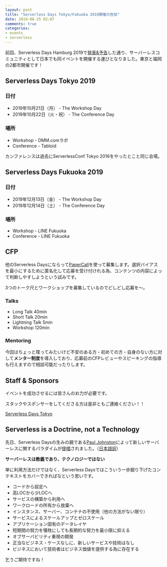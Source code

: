 ```yaml
---
layout: post
title: "Serverless Days Tokyo/Fukuoka 2019開催の告知"
date: 2019-06-25 02:07
comments: true
categories: 
- events
- serverless
---
```


前回、Serverless Days Hamburg 2019で[発表&予告](/blog/2019/04/18/serverless-days-hamburg-2019/)した通り、サーバーレスコミュニティとして日本でも同イベントを開催する運びとなりました。東京と福岡の2都市開催です！

## Serverless Days Tokyo 2019

### 日付

- 2019年10月21日（月） - The Workshop Day
- 2019年10月22日（火・祝） - The Conference Day

### 場所

- Workshop - DMM.comラボ
- Conference - Tabloid

カンファレンスは過去にServerlessConf Tokyo 2016をやったとこと同じ会場。

## Serverless Days Fukuoka 2019

### 日付

- 2019年12月13日（金） - The Workshop Day
- 2019年12月14日（土） - The Conference Day

### 場所

- Workshop - LINE Fukuoka
- Conference - LINE Fukuoka

## CFP

他のServerless Daysにならって[PaperCall](https://www.papercall.io)を使って募集します。選択バイアスを最小にするために匿名化して応募を受け付けれる為、コンテンツの内容によって判断しやすしようという試みです。

3つのトーク尺とワークショップを募集しているのでどしどし応募を〜。

### Talks

- Long Talk 40min
- Short Talk 20min
- Lightning Talk 5min
- Workshop 120min

### Mentoring

今回はちょっと喋ってみたいけど不安のある方・初めての方・自身のない方に対して**メンター制度**を導入しており、応募前のCFPレビューやスピーキングの指導も行えますので相談可能だったりします。

## Staff & Sponsors

イベントを成功させるには皆さんのお力が必要です。

スタックやスポンサーをしてくださる方は是非ともご連絡ください！！

[Serverless Days Tokyo](https://tokyo.serverlessdays.io)

## Serverless is a Doctrine, not a Technology

先日、Serverless Daysの生みの親である[Paul Johnston](https://medium.com/@PaulDJohnston)によって新しいサーバーレスに関するパラダイムが[提唱](https://medium.com/@PaulDJohnston/serverless-is-a-doctrine-not-a-technology-4193ccb66cfc)されました。（[日本語訳](https://qiita.com/toshi0607/items/42940d25ae77d9023302)）

**サーバーレスは教義であり、テクノロジーではない**

単に利用方法だけではなく、Serverless Daysではこういう一歩掘り下げたコンテキストをカバーできればなという思いです。

- コードから設定へ
- 高LOCから少LOCへ
- サービスの構築から利用へ
- ワークロードの所有から放棄へ
- インスタンス、サーバー、コンテナの不使用（他の方法がない限り）
- サービスによるスケールアップとゼロスケール
- アプリケーション固有のデータレイヤ
- 短期間の努力を犠牲にしても長期的な努力を最小限に抑える
- オブサーバビリティ重視の開発
- 正当なビジネス・ケースなしに、新しいサービスや技術はなし
- ビジネスにおいて技術者はビジネス価値を提供する為に存在する

乞うご期待ですね！
